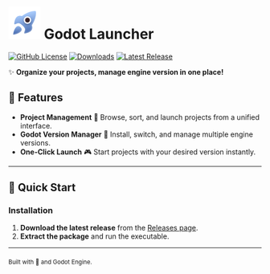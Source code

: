 # <img src="/assets/textures/icons/app/godot-launcher.png" width="64"> Godot Launcher

[![GitHub License](https://img.shields.io/github/license/diiiaz/godot-launcher?color=blue)](LICENSE)
[![Downloads](https://img.shields.io/github/downloads/diiiaz/godot-launcher/total?color=green)](https://github.com/diiiaz/godot-launcher/releases)
[![Latest Release](https://img.shields.io/github/v/release/diiiaz/godot-launcher?label=latest%20release)](https://github.com/diiiaz/godot-launcher/releases)

✨ **Organize your projects, manage engine version in one place!**

## 🌟 Features

- **Project Management**
  📂 Browse, sort, and launch projects from a unified interface.  
- **Godot Version Manager**
  🔄 Install, switch, and manage multiple engine versions.  
- **One-Click Launch**
  🎮 Start projects with your desired version instantly.  

---

## 🚀 Quick Start

### Installation
1. **Download the latest release** from the [Releases page](https://github.com/diiiaz/godot-launcher/releases).  
2. **Extract the package** and run the executable.  

---

<sub>Built with 💙 and Godot Engine.</sub>
